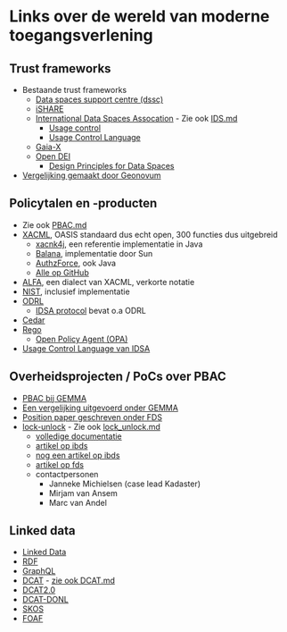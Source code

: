 # Links over de wereld van moderne toegangsverlening

## Trust frameworks
- Bestaande trust frameworks
  - [Data spaces support centre (dssc)](https://dssc.eu/space/BVE/357075461/Trust+Framework)
  - [iSHARE](https://ishare.eu/nl/home/over-ishare/)
  - [International Data Spaces Assocation](https://internationaldataspaces.org/) - Zie ook [IDS.md](../architecture/inventarisation/IDS.md)
    - [Usage control](https://docs.internationaldataspaces.org/ids-knowledgebase/v/ids-ram-4/perspectives-of-the-reference-architecture-model/4_perspectives/4_1_security_perspective/4_1_6_usage_control#figure-4.1.6.4-odrl-information-model)
    - [Usage Control Language](https://docs.internationaldataspaces.org/ids-knowledgebase/v/ids-g/usagecontrol/contract)
  - [Gaia-X](https://www.gaia-x.eu/)
  - [Open DEI](https://design-principles-for-data-spaces.org/)
    - [Design Principles for Data Spaces](https://design-principles-for-data-spaces.org/)
- [Vergelijking gemaakt door Geonovum](https://docs.geostandaarden.nl/eu/VerkenningDataspaces/)

## Policytalen en -producten
- Zie ook [PBAC.md](../architecture/inventarisation/PBAC.md)
- [XACML](https://en.wikipedia.org/wiki/XACML), OASIS standaard dus echt open, 300 functies dus uitgebreid
  - [xacnk4j](https://github.com/policy4j/xacml4j), een referentie implementatie in Java
  - [Balana](https://svn.wso2.org/repos/wso2/trunk/commons/balana/), implementatie door Sun
  - [AuthzForce](https://github.com/authzforce/core), ook Java
  - [Alle op GitHub](https://github.com/topics/xacml)
- [ALFA](https://en.wikipedia.org/wiki/Abbreviated_Language_for_Authorization), een dialect van XACML, verkorte notatie
- [NIST](https://www.nist.gov/identity-access-management/policy-machine-and-next-generation-access-control), inclusief implementatie
- [ODRL](https://en.wikipedia.org/wiki/ODRL)
  - [IDSA protocol](https://github.com/International-Data-Spaces-Association/ids-specification) bevat o.a ODRL
- [Cedar](https://www.cedarpolicy.com/en)
- [Rego](https://www.openpolicyagent.org/docs/latest/#rego)
  - [Open Policy Agent (OPA)](https://www.openpolicyagent.org/)
- [Usage Control Language van IDSA](https://docs.internationaldataspaces.org/ids-knowledgebase/v/ids-g/usagecontrol/contract)

## Overheidsprojecten / PoCs over PBAC
- [PBAC bij GEMMA](https://www.gemmaonline.nl/wiki/WMA_Informatiearchitectuur)
- [Een vergelijking uitgevoerd onder GEMMA](https://www.gemmaonline.nl/wiki/WMA_RBAC_ABAC_en_PBAC)
- [Position paper geschreven onder FDS](https://federatief.datastelsel.nl/kennisbank/pbac/)
- [lock-unlock](https://digilab.overheid.nl/projecten/lock-unlock/) - Zie ook [lock_unlock.md](../architecture/inventarisation/lock_unlock.md)
  - [volledige documentatie](https://kadaster-labs.github.io/lock-unlock-docs/federatieve-bevraging/apis/)
  - [artikel op ibds](https://realisatieibds.nl/news/view/04652138-5853-4f9c-9700-87945211c5d5/lock-unlock-lock-de-data-unlock-het-potentieel)
  - [nog een artikel op ibds](https://realisatieibds.nl/groups/view/0056c9ef-5c2e-44f9-a998-e735f1e9ccaa/federatief-datastelsel/news/view/9b197d80-a955-49c0-b8be-136e1d07ad64/de-kracht-van-het-integraal-verbinden-van-afgeschermde-data)
  - [artikel op fds](https://federatief.datastelsel.nl/kennisbank/lock-unlock/)
  - contactpersonen 
    - Janneke Michielsen (case lead Kadaster)
    - Mirjam van Ansem 
    - Marc van Andel

## Linked data
- [Linked Data](https://en.wikipedia.org/wiki/Linked_data)
- [RDF](https://en.wikipedia.org/wiki/Resource_Description_Framework)
- [GraphQL](https://en.wikipedia.org/wiki/GraphQL)
- [DCAT](http://www.w3.org/TR/vocab-dcat/) - [zie ook DCAT.md](../architecture/inventarisation/DCAT.md)
- [DCAT2.0](https://docs.datacommunities.nl/data-overheid-nl-documentatie/dcat/dcat-2.0)
- [DCAT-DONL](https://data.overheid.nl/ondersteuning/open-data/dcat)
- [SKOS](https://en.wikipedia.org/wiki/Simple_Knowledge_Organization_System)
- [FOAF](https://en.wikipedia.org/wiki/FOAF)

